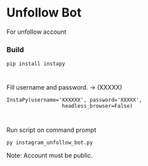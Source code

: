 # Unfollow Bot

For unfollow account 

### Build
```
pip install instapy
```
#
Fill username and password. -> (XXXXX)
```
InstaPy(username='XXXXXX', password='XXXXX',
                  headless_browser=False)
```
#
Run script on command prompt
```
py instagram_unfollow_bot.py
```

Note: Account must be public.



